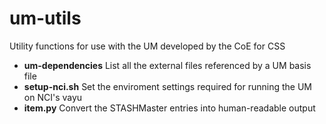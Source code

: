 um-utils
========

Utility functions for use with the UM developed by the CoE for CSS

 * **um-dependencies** List all the external files referenced by a UM basis file
 * **setup-nci.sh** Set the enviroment settings required for running the UM on NCI's vayu
 * **item.py** Convert the STASHMaster entries into human-readable output
